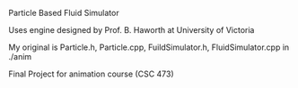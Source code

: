 Particle Based Fluid Simulator

Uses engine designed by Prof. B. Haworth at University of Victoria 

My original is Particle.h, Particle.cpp, FuildSimulator.h, FluidSimulator.cpp in ./anim

Final Project for animation course (CSC 473)
